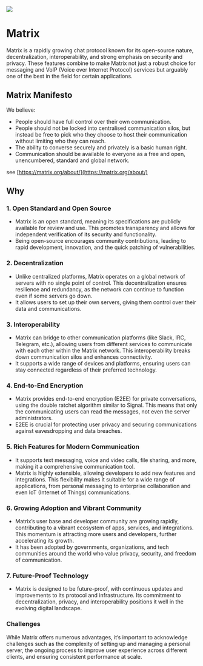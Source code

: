 ![](matrix.png)

# Matrix

Matrix is a rapidly growing chat protocol known for its open-source nature, decentralization, interoperability, and strong emphasis on security and privacy. These features combine to make Matrix not just a robust choice for messaging and VoIP (Voice over Internet Protocol) services but arguably one of the best in the field for certain applications. 

## Matrix Manifesto

We believe:

- People should have full control over their own communication.
- People should not be locked into centralised communication silos, but instead be free to pick who they choose to host their communication without limiting who they can reach.
- The ability to converse securely and privately is a basic human right.
- Communication should be available to everyone as a free and open, unencumbered, standard and global network.

see [https://matrix.org/about/](https://matrix.org/about/)

## Why

### 1. **Open Standard and Open Source**
- Matrix is an open standard, meaning its specifications are publicly available for review and use. This promotes transparency and allows for independent verification of its security and functionality.
- Being open-source encourages community contributions, leading to rapid development, innovation, and the quick patching of vulnerabilities.

### 2. **Decentralization**
- Unlike centralized platforms, Matrix operates on a global network of servers with no single point of control. This decentralization ensures resilience and redundancy, as the network can continue to function even if some servers go down.
- It allows users to set up their own servers, giving them control over their data and communications.

### 3. **Interoperability**
- Matrix can bridge to other communication platforms (like Slack, IRC, Telegram, etc.), allowing users from different services to communicate with each other within the Matrix network. This interoperability breaks down communication silos and enhances connectivity.
- It supports a wide range of devices and platforms, ensuring users can stay connected regardless of their preferred technology.

### 4. **End-to-End Encryption**
- Matrix provides end-to-end encryption (E2EE) for private conversations, using the double ratchet algorithm similar to Signal. This means that only the communicating users can read the messages, not even the server administrators.
- E2EE is crucial for protecting user privacy and securing communications against eavesdropping and data breaches.

### 5. **Rich Features for Modern Communication**
- It supports text messaging, voice and video calls, file sharing, and more, making it a comprehensive communication tool.
- Matrix is highly extensible, allowing developers to add new features and integrations. This flexibility makes it suitable for a wide range of applications, from personal messaging to enterprise collaboration and even IoT (Internet of Things) communications.

### 6. **Growing Adoption and Vibrant Community**
- Matrix’s user base and developer community are growing rapidly, contributing to a vibrant ecosystem of apps, services, and integrations. This momentum is attracting more users and developers, further accelerating its growth.
- It has been adopted by governments, organizations, and tech communities around the world who value privacy, security, and freedom of communication.

### 7. **Future-Proof Technology**
- Matrix is designed to be future-proof, with continuous updates and improvements to its protocol and infrastructure. Its commitment to decentralization, privacy, and interoperability positions it well in the evolving digital landscape.

### Challenges
While Matrix offers numerous advantages, it’s important to acknowledge challenges such as the complexity of setting up and managing a personal server, the ongoing process to improve user experience across different clients, and ensuring consistent performance at scale.

